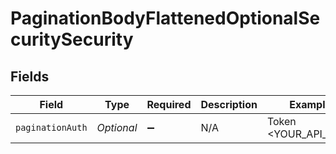 # PaginationBodyFlattenedOptionalSecuritySecurity


## Fields

| Field                | Type                 | Required             | Description          | Example              |
| -------------------- | -------------------- | -------------------- | -------------------- | -------------------- |
| `paginationAuth`     | *Optional<String>*   | :heavy_minus_sign:   | N/A                  | Token <YOUR_API_KEY> |